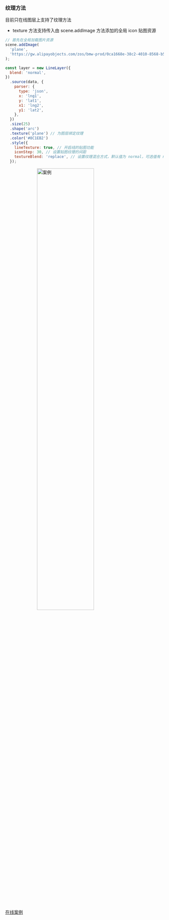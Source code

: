 ### 纹理方法

目前只在线图层上支持了纹理方法

- texture 方法支持传入由 scene.addImage 方法添加的全局 icon 贴图资源

```javascript
// 首先在全局加载图片资源
scene.addImage(
  'plane',
  'https://gw.alipayobjects.com/zos/bmw-prod/0ca1668e-38c2-4010-8568-b57cb33839b9.svg',
);

const layer = new LineLayer({
  blend: 'normal',
})
  .source(data, {
    parser: {
      type: 'json',
      x: 'lng1',
      y: 'lat1',
      x1: 'lng2',
      y1: 'lat2',
    },
  })
  .size(25)
  .shape('arc')
  .texture('plane') // 为图层绑定纹理
  .color('#8C1EB2')
  .style({
    lineTexture: true, // 开启线的贴图功能
    iconStep: 30, // 设置贴图纹理的间距
    textureBlend: 'replace', // 设置纹理混合方式，默认值为 normal，可选值有 normal/replace 两种
  });
```

<img width="60%" style="display: block;margin: 0 auto;" alt="案例" src='https://gw.alipayobjects.com/mdn/rms_816329/afts/img/A*i2fJSJHpVGcAAAAAAAAAAAAAARQnAQ'>

[在线案例](../../examples/gallery/animate#animate_path_texture)